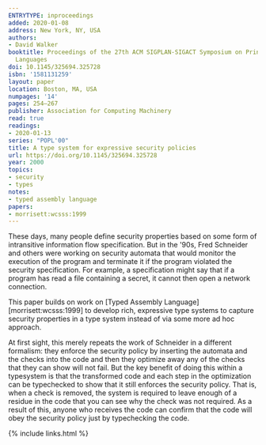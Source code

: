 ```yaml
---
ENTRYTYPE: inproceedings
added: 2020-01-08
address: New York, NY, USA
authors:
- David Walker
booktitle: Proceedings of the 27th ACM SIGPLAN-SIGACT Symposium on Principles of Programming
  Languages
doi: 10.1145/325694.325728
isbn: '1581131259'
layout: paper
location: Boston, MA, USA
numpages: '14'
pages: 254–267
publisher: Association for Computing Machinery
read: true
readings:
- 2020-01-13
series: "POPL'00"
title: A type system for expressive security policies
url: https://doi.org/10.1145/325694.325728
year: 2000
topics:
- security
- types
notes:
- typed assembly language
papers:
- morrisett:wcsss:1999
---
```


These days, many people define security properties based on
some form of intransitive information flow specification.
But in the '90s, Fred Schneider and others were working on
security automata that would monitor the execution of the
program and terminate it if the program violated
the security specification.
For example, a specification might say that if a program
has read a file containing a secret, it cannot then
open a network connection.

This paper builds on work on [Typed Assembly Language][morrisett:wcsss:1999]
to develop rich, expressive type systems to capture
security properties in a type system instead of via
some more ad hoc approach.

At first sight, this merely repeats the work of Schneider
in a different formalism:
they enforce the security policy by inserting the automata
and the checks into the code and then they optimize away
any of the checks that they can show will not fail.
But the key benefit of doing this within a typesystem
is that the transformed code and each step in the optimization can be
typechecked to show that it still enforces the security
policy.
That is, when a check is removed, the system is required to leave enough of
a residue in the code that you can see why the check was
not required.
As a result of this, anyone who receives the code can confirm
that the code will obey the security policy just by
typechecking the code.

{% include links.html %}
